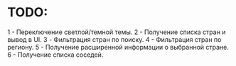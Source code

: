 # TODO:

1 - Переключение светлой/темной темы.
2 - Получение списка стран и вывод в UI.
3 - Фильтрация стран по поиску.
4 - Фильтрация стран по региону.
5 - Получение расширенной информации о выбранной стране.
6 - Получение списка соседей.
